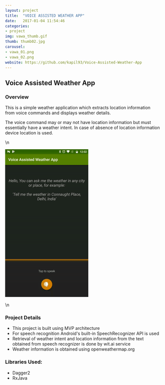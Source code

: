 ```yaml
---
layout: project
title:  "VOICE ASSISTED WEATHER APP"
date:   2017-01-04 11:54:46
categories:
- project
img: vawa_thumb.gif
thumb: thumb02.jpg
carousel:
- vawa_01.png
- vawa_02.png
website: https://github.com/kapil93/Voice-Assisted-Weather-App
---
```

## Voice Assisted Weather App
### Overview
This is a simple weather application which extracts location information from voice commands and displays weather details.

The voice command may or may not have location information but must essentially have a weather intent. In case of absence of location information device location is used.

\n

![Animation](/assets/img/project/vawa.gif)

\n

### Project Details
+ This project is built using MVP architecture
+ For speech recognition Android's built-in SpeechRecognizer API is used
+ Retrieval of weather intent and location information from the text obtained from speech recognizer is done by wit.ai service
+ Weather information is obtained using openweathermap.org

### Libraries Used:
+ Dagger2
+ RxJava
